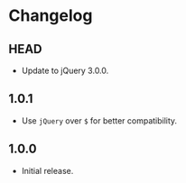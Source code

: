 # Changelog

## HEAD

- Update to jQuery 3.0.0.

## 1.0.1

- Use `jQuery` over `$` for better compatibility.

## 1.0.0

- Initial release.
